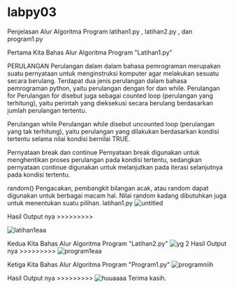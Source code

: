 # labpy03
Penjelasan Alur Algoritma Program latihan1.py , latihan2.py , dan program1.py

Pertama Kita Bahas Alur Algoritma Program "Latihan1.py"

PERULANGAN Perulangan dalam dalam bahasa pemrograman merupakan suatu pernyataan untuk menginstruksi komputer agar melakukan sesuatu secara berulang. Terdapat dua jenis perulangan dalam bahasa pemrograman python, yaitu perulangan dengan for dan while.
Perulangan for
Perulangan for disebut juga sebagai counted loop (perulangan yang terhitung), yaitu perintah yang dieksekusi secara berulang berdasarkan jumlah perulangan tertentu.



Perulangan while
Perulangan while disebut uncounted loop (perulangan yang tak terhitung), yaitu perulangan yang dilakukan berdasarkan kondisi tertentu selama nilai kondisi bernilai TRUE. 



Pernyataan break dan continue Pernyataan break digunakan untuk menghentikan proses perulangan pada kondisi tertentu, sedangkan pernyataan continue digunakan untuk melanjutkan pada iterasi selanjutnya pada kondisi tertentu. 



random() Pengacakan, pembangkit bilangan acak, atau random dapat digunakan untuk berbagai macam hal. Nilai random kadang dibutuhkan juga untuk menentukan suatu pilihan.
latihan1.py
![untitled](https://user-images.githubusercontent.com/46559356/52992086-e1f59f00-3441-11e9-9bf6-c334ee581428.png)


Hasil Output nya >>>>>>>>>

![latihan1eaa](https://user-images.githubusercontent.com/46559356/52992095-e9b54380-3441-11e9-838d-4febfe6e30eb.png)

Kedua Kita Bahas Alur Algoritma Program "Latihan2.py"
![yg 2](https://user-images.githubusercontent.com/46559356/52992102-ef128e00-3441-11e9-9711-6e4caebe1dfe.png)
Hasil Output nya >>>>>>>>>
![program1eaa](https://user-images.githubusercontent.com/46559356/52992488-511fc300-3443-11e9-8627-7b414071e1e4.png)

Ketiga Kita Bahas Alur Algoritma Program "Program1.py"
![programniih](https://user-images.githubusercontent.com/46559356/52992746-44e83580-3444-11e9-8f6e-f164f9f45a26.png)

Hasil Output nya >>>>>>>>>
![huuaaaa](https://user-images.githubusercontent.com/46559356/52992926-e53e5a00-3444-11e9-9408-4d2b1f1b5a56.png)
Terima kasih.
